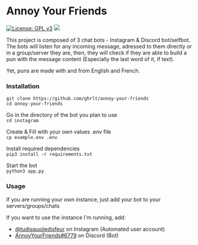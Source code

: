# Annoy Your Friends
[![License: GPL v3](https://img.shields.io/badge/License-GPL%20v3-blue.svg)](http://www.gnu.org/licenses/gpl-3.0)
![](https://komarev.com/ghpvc/?username=ghrlt-annoy-your-friends&color=brightgreen&label=Repository%20views) 

This project is composed of 3 chat bots - Instagram & Discord bot/selfbot. <br>
The bots will listen for any incoming message, adressed to them directly or in a group/server they are, then, they will check if they are able to build a pun with the message content (Especially the last word of it, if text).


Yet, puns are made with and from English and French.

### Installation
`git clone https://github.com/ghrlt/annoy-your-friends`<br>
`cd annoy-your-friends`

Go in the directory of the bot you plan to use<br>
`cd instagram`

Create & Fill with your own values .env file<br>
`cp example.env .env`

Install required dependencies<br>
`pip3 install -r requirements.txt`

Start the bot<br>
`python3 app.py`


### Usage
If you are running your own instance, just add your bot to your servers/groups/chats

If you want to use the instance I'm running, add:
  - [@tudisquoijedisfeur](https://instagram.com/tudisquoijedisfeur) on Instagram (Automated user account)
  - [AnnoyYourFriends#6779](https://discord.com/oauth2/authorize?client_id=970037735668727858&scope=bot&permissions=275079564352) on Discord (Bot)
